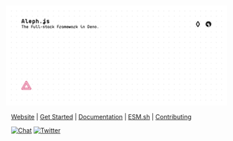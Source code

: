 ![Aleph Poster](./design/poster.svg)

<p align="left">
    &nbsp;&nbsp;
    <a href="https://alephjs.org">Website</a> |
    <a href="https://alephjs.org/docs/get-started">Get Started</a> |
    <a href="https://alephjs.org/docs">Documentation</a> |
    <a href="https://esm.sh">ESM.sh</a> |
    <a href="./CONTRIBUTING.md">Contributing</a>
</p>

<p align="left">
    &nbsp;&nbsp;
    <a href="https://discord.gg/pWGdS7sAqD"><img src="https://img.shields.io/discord/775256646821085215?color=%23008181&label=Chat&labelColor=%23111&logo=discord&logoColor=%23aaaaaa" alt="Chat"></a>
    <a href="https://twitter.com/intent/follow?screen_name=alephjs"><img src="https://img.shields.io/twitter/follow/alephjs?style=social" alt="Twitter"></a>
</p>
